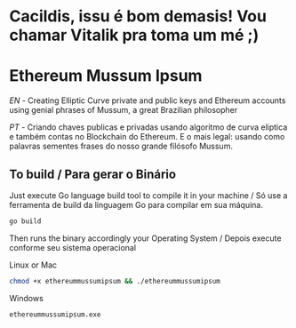 # Cacildis, issu é bom demasis! Vou chamar Vitalik pra toma um mé ;)

# Ethereum Mussum Ipsum

*EN* - Creating Elliptic Curve private and public keys and Ethereum accounts using genial phrases of Mussum, a great Brazilian philosopher

*PT* - Criando chaves publicas e privadas usando algoritmo de curva eliptica e também contas no Blockchain do Ethereum. E o mais legal: usando como palavras sementes frases do nosso grande filósofo Mussum.

## To build / Para gerar o Binário

Just execute Go language build tool to compile it in your machine / Só use a ferramenta de build da linguagem Go para compilar em sua máquina.

```bash
go build
``` 

Then runs the binary accordingly your Operating System / Depois execute conforme seu sistema operacional

Linux or Mac
```bash
chmod +x ethereummussumipsum && ./ethereummussumipsum
```

Windows
```
ethereummussumipsum.exe
```
